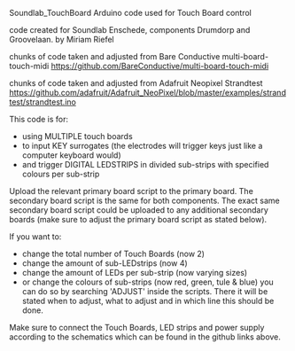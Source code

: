 Soundlab_TouchBoard
Arduino code used for Touch Board control

code created for Soundlab Enschede, components Drumdorp and Groovelaan. by Miriam Riefel

chunks of code taken and adjusted from Bare Conductive multi-board-touch-midi https://github.com/BareConductive/multi-board-touch-midi

chunks of code taken and adjusted from Adafruit Neopixel Strandtest https://github.com/adafruit/Adafruit_NeoPixel/blob/master/examples/strandtest/strandtest.ino

This code is for:
- using MULTIPLE touch boards
- to input KEY surrogates (the electrodes will trigger keys just like a computer keyboard would)
- and trigger DIGITAL LEDSTRIPS in divided sub-strips with specified colours per sub-strip

Upload the relevant primary board script to the primary board. 
The secondary board script is the same for both components. The exact same secondary board script could be uploaded to any additional secondary boards (make sure to adjust the primary board script as stated below).

If you want to:
- change the total number of Touch Boards (now 2)
- change the amount of sub-LEDstrips (now 4)
- change the amount of LEDs per sub-strip (now varying sizes)
- or change the colours of sub-strips (now red, green, tule & blue) you can do so by searching 'ADJUST' inside the scripts. There it will be stated when to adjust, what to adjust and in which line this should be done.

Make sure to connect the Touch Boards, LED strips and power supply according to the schematics which can be found in the github links above.
